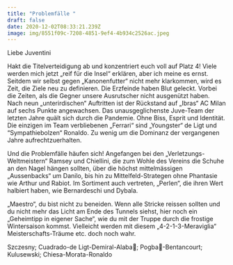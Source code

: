 ```yaml
---
title: "Problemfälle "
draft: false
date: 2020-12-02T08:33:21.239Z
image: img/8551f09c-7208-4851-9ef4-4b934c2526ac.jpeg
---
```

Liebe Juventini

Hakt die Titelverteidigung ab und konzentriert euch voll auf Platz 4! Viele werden mich jetzt „reif für die Insel“ erklären, aber ich meine es ernst. Seitdem wir selbst gegen „Kanonenfutter“ nicht mehr klarkommen, wird es Zeit, die Ziele neu zu definieren. Die Erzfeinde haben Blut geleckt. Vorbei die Zeiten, als die Gegner unsere Ausrutscher nicht ausgenützt haben. Nach neun „unterirdischen“ Auftritten ist der Rückstand auf „Ibras“ AC Milan auf sechs Punkte angewachsen. Das unausgeglichenste Juve-Team der letzten Jahre quält sich durch die Pandemie. Ohne Biss, Esprit und Identität. Die einzigen im Team verbliebenen  „Ferrari“  sind  „Youngster“ de Ligt und “Sympathiebolzen“ Ronaldo. Zu wenig um die Dominanz der vergangenen Jahre aufrechtzuerhalten. 

Und die Problemfälle häufen sich! Angefangen bei den „Verletzungs-Weltmeistern“ Ramsey und Chiellini, die zum Wohle des Vereins die Schuhe an den Nagel hängen sollten, über die höchst mittelmässigen „Aussenbacks“ um Danilo, bis hin zu Mittelfeld-Strategen ohne Phantasie wie Arthur und Rabiot. Im Sortiment auch vertreten, „Perlen“, die ihren Wert halbiert haben, wie Bernardeschi und Dybala.

„Maestro“, du bist nicht zu beneiden. Wenn alle Stricke reissen sollten und du nicht mehr das Licht am Ende des Tunnels siehst, hier noch ein „Geheimtipp in eigener Sache“, wie du mit der Truppe durch die frostige Wintersaison kommst. Vielleicht werden mit diesem „4-2-1-3-Meraviglia“ Meisterschafts-Träume etc. doch noch wahr.

Szczesny; Cuadrado-de Ligt-Demiral-Alaba🤫; Pogba🤭-Bentancourt; Kulusewski; Chiesa-Morata-Ronaldo